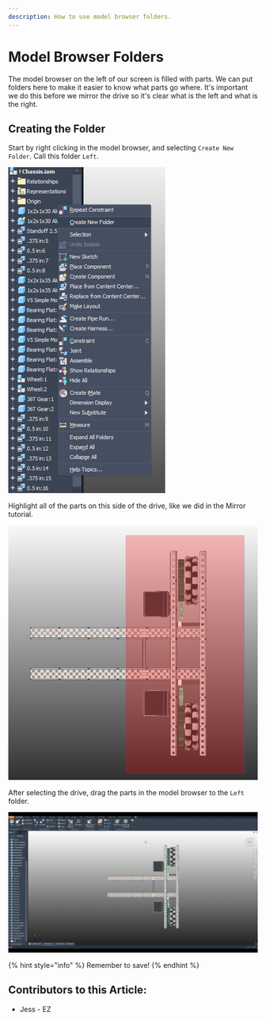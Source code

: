 ```yaml
---
description: How to use model browser folders.
---
```


# Model Browser Folders

The model browser on the left of our screen is filled with parts.  We can put folders here to make it easier to know what parts go where.  It's important we do this before we mirror the drive so it's clear what is the left and what is the right. 

## Creating the Folder

Start by right clicking in the model browser, and selecting `Create New Folder`.  Call this folder `Left`. 

![Create New Folder](<../../../.gitbook/assets/image (110).png>)

Highlight all of the parts on this side of the drive, like we did in the Mirror tutorial. 

![Drag Selecting Half the Drive](<../../../.gitbook/assets/image (117).png>)

After selecting the drive, drag the parts in the model browser to the `Left` folder.

![Gif of Dragging Parts into Left Folder](../../../.gitbook/assets/untitled.gif)

{% hint style="info" %}
Remember to save!
{% endhint %}



## Contributors to this Article:

* Jess - EZ
